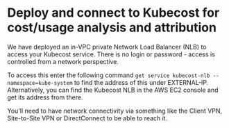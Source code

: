 # Deploy and connect to Kubecost for cost/usage analysis and attribution

We have deployed an in-VPC private Network Load Balancer (NLB) to access your Kubecost service. There is no login or password - access is controlled from a network perspective.

To access this enter the following command `get service kubecost-nlb --namespace=kube-system` to find the address of this under EXTERNAL-IP. Alternatively, you can find the Kubecost NLB in the AWS EC2 console and get its address from there.

You'll need to have network connectivity via something like the Client VPN, Site-to-Site VPN or DirectConnect to be able to reach it.